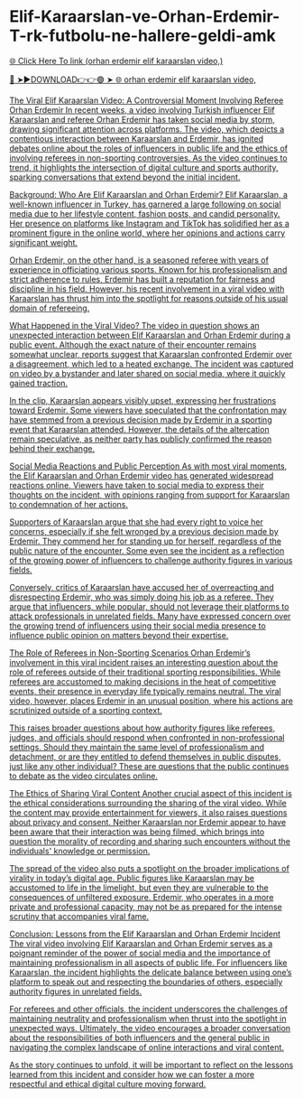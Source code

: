 # Elif-Karaarslan-ve-Orhan-Erdemir-T-rk-futbolu-ne-hallere-geldi-amk

<a href="https://ryxmon.cfd/fxdxfh"> 🌐 Click Here To link (orhan erdemir elif karaarslan video,)

🔴 ➤►DOWNLOAD👉👉🟢 ➤  <a href="https://ryxmon.cfd/fxdxfh"> 🌐 orhan erdemir elif karaarslan video,

The Viral Elif Karaarslan Video: A Controversial Moment Involving Referee Orhan Erdemir In recent weeks, a video involving Turkish influencer Elif Karaarslan and referee Orhan Erdemir has taken social media by storm, drawing significant attention across platforms. The video, which depicts a contentious interaction between Karaarslan and Erdemir, has ignited debates online about the roles of influencers in public life and the ethics of involving referees in non-sporting controversies. As the video continues to trend, it highlights the intersection of digital culture and sports authority, sparking conversations that extend beyond the initial incident.

Background: Who Are Elif Karaarslan and Orhan Erdemir? Elif Karaarslan, a well-known influencer in Turkey, has garnered a large following on social media due to her lifestyle content, fashion posts, and candid personality. Her presence on platforms like Instagram and TikTok has solidified her as a prominent figure in the online world, where her opinions and actions carry significant weight.

Orhan Erdemir, on the other hand, is a seasoned referee with years of experience in officiating various sports. Known for his professionalism and strict adherence to rules, Erdemir has built a reputation for fairness and discipline in his field. However, his recent involvement in a viral video with Karaarslan has thrust him into the spotlight for reasons outside of his usual domain of refereeing.

What Happened in the Viral Video? The video in question shows an unexpected interaction between Elif Karaarslan and Orhan Erdemir during a public event. Although the exact nature of their encounter remains somewhat unclear, reports suggest that Karaarslan confronted Erdemir over a disagreement, which led to a heated exchange. The incident was captured on video by a bystander and later shared on social media, where it quickly gained traction.

In the clip, Karaarslan appears visibly upset, expressing her frustrations toward Erdemir. Some viewers have speculated that the confrontation may have stemmed from a previous decision made by Erdemir in a sporting event that Karaarslan attended. However, the details of the altercation remain speculative, as neither party has publicly confirmed the reason behind their exchange.

Social Media Reactions and Public Perception As with most viral moments, the Elif Karaarslan and Orhan Erdemir video has generated widespread reactions online. Viewers have taken to social media to express their thoughts on the incident, with opinions ranging from support for Karaarslan to condemnation of her actions.

Supporters of Karaarslan argue that she had every right to voice her concerns, especially if she felt wronged by a previous decision made by Erdemir. They commend her for standing up for herself, regardless of the public nature of the encounter. Some even see the incident as a reflection of the growing power of influencers to challenge authority figures in various fields.

Conversely, critics of Karaarslan have accused her of overreacting and disrespecting Erdemir, who was simply doing his job as a referee. They argue that influencers, while popular, should not leverage their platforms to attack professionals in unrelated fields. Many have expressed concern over the growing trend of influencers using their social media presence to influence public opinion on matters beyond their expertise.

The Role of Referees in Non-Sporting Scenarios Orhan Erdemir’s involvement in this viral incident raises an interesting question about the role of referees outside of their traditional sporting responsibilities. While referees are accustomed to making decisions in the heat of competitive events, their presence in everyday life typically remains neutral. The viral video, however, places Erdemir in an unusual position, where his actions are scrutinized outside of a sporting context.

This raises broader questions about how authority figures like referees, judges, and officials should respond when confronted in non-professional settings. Should they maintain the same level of professionalism and detachment, or are they entitled to defend themselves in public disputes, just like any other individual? These are questions that the public continues to debate as the video circulates online.

The Ethics of Sharing Viral Content Another crucial aspect of this incident is the ethical considerations surrounding the sharing of the viral video. While the content may provide entertainment for viewers, it also raises questions about privacy and consent. Neither Karaarslan nor Erdemir appear to have been aware that their interaction was being filmed, which brings into question the morality of recording and sharing such encounters without the individuals' knowledge or permission.

The spread of the video also puts a spotlight on the broader implications of virality in today’s digital age. Public figures like Karaarslan may be accustomed to life in the limelight, but even they are vulnerable to the consequences of unfiltered exposure. Erdemir, who operates in a more private and professional capacity, may not be as prepared for the intense scrutiny that accompanies viral fame.

Conclusion: Lessons from the Elif Karaarslan and Orhan Erdemir Incident The viral video involving Elif Karaarslan and Orhan Erdemir serves as a poignant reminder of the power of social media and the importance of maintaining professionalism in all aspects of public life. For influencers like Karaarslan, the incident highlights the delicate balance between using one’s platform to speak out and respecting the boundaries of others, especially authority figures in unrelated fields.

For referees and other officials, the incident underscores the challenges of maintaining neutrality and professionalism when thrust into the spotlight in unexpected ways. Ultimately, the video encourages a broader conversation about the responsibilities of both influencers and the general public in navigating the complex landscape of online interactions and viral content.

As the story continues to unfold, it will be important to reflect on the lessons learned from this incident and consider how we can foster a more respectful and ethical digital culture moving forward.
